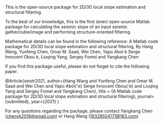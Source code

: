 This is the open-source package for 2D/3D local slope estimation and structural filtering. 

To the best of our knowledge, this is the first (ever) open-source Matlab package for calculating the seismic slope of an input seismic gather/cube/image and performing structure-oriented filtering.


Mathematical details can be found in the following reference: 
A Matlab code package for 2D/3D local slope estimation and structural filtering, By Hang Wang, Yunfeng Chen, Omar M. Saad, Wei Chen, Yapo Abol ́e Serge Innocent Obou ́e, Liuqing Yang, Sergey Fomel and Yangkang Chen


If you find this package useful, please do not forget to cite the following paper. 

@Article{seistr2021,
  author={Hang Wang and Yunfeng Chen and Omar M. Saad and Wei Chen and Yapo Abol{\'e} Serge Innocent Obou{\'e} and Liuqing Yang and Sergey Fomel and Yangkang Chen}, 
  title = {A Matlab code package for 2D/3D local slope estimation and structural filtering},
  journal={submitted},
  year={2021}
}


For any questions regarding the package, please contact Yangkang Chen (chenyk2016@gmail.com) or Hang Wang (18328504171@163.com) 




